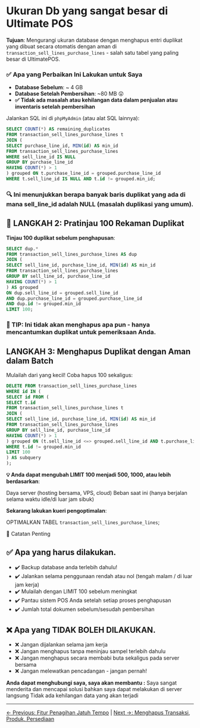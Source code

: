 # Ukuran Db yang sangat besar di Ultimate POS

**Tujuan**: Mengurangi ukuran database dengan menghapus entri duplikat yang dibuat secara otomatis dengan aman di `transaction_sell_lines_purchase_lines` - salah satu tabel yang paling besar di UltimatePOS.

### ✅ Apa yang Perbaikan Ini Lakukan untuk Saya

- **Database Sebelum**: ~ 4 GB
- **Database Setelah Pembersihan**: ~80 MB 😲
- **✅ Tidak ada masalah atau kehilangan data dalam penjualan atau inventaris setelah pembersihan**

Jalankan SQL ini di `phpMyAdmin` (atau alat SQL lainnya):

```sql
SELECT COUNT(*) AS remaining_duplicates
FROM transaction_sell_lines_purchase_lines t
JOIN (
SELECT purchase_line_id, MIN(id) AS min_id
FROM transaction_sell_lines_purchase_lines
WHERE sell_line_id IS NULL
GROUP BY purchase_line_id
HAVING COUNT(*) > 1
) grouped ON t.purchase_line_id = grouped.purchase_line_id
WHERE t.sell_line_id IS NULL AND t.id != grouped.min_id;
```

### 🔍 Ini menunjukkan berapa banyak baris duplikat yang ada di mana sell_line_id adalah NULL (masalah duplikasi yang umum).

## 🧾 LANGKAH 2: Pratinjau 100 Rekaman Duplikat

**Tinjau 100 duplikat sebelum penghapusan**:

```sql
SELECT dup.*
FROM transaction_sell_lines_purchase_lines AS dup
JOIN (
SELECT sell_line_id, purchase_line_id, MIN(id) AS min_id
FROM transaction_sell_lines_purchase_lines
GROUP BY sell_line_id, purchase_line_id
HAVING COUNT(*) > 1
) AS grouped
ON dup.sell_line_id = grouped.sell_line_id
AND dup.purchase_line_id = grouped.purchase_line_id
AND dup.id != grouped.min_id
LIMIT 100;
```

### 🧠 TIP: Ini tidak akan menghapus apa pun - hanya mencantumkan duplikat untuk pemeriksaan Anda.


## LANGKAH 3: Menghapus Duplikat dengan Aman dalam Batch

Mulailah dari yang kecil! Coba hapus 100 sekaligus:

```sql
DELETE FROM transaction_sell_lines_purchase_lines
WHERE id IN (
SELECT id FROM (
SELECT t.id
FROM transaction_sell_lines_purchase_lines t
JOIN (
SELECT sell_line_id, purchase_line_id, MIN(id) AS min_id
FROM transaction_sell_lines_purchase_lines
GROUP BY sell_line_id, purchase_line_id
HAVING COUNT(*) > 1
) grouped ON (t.sell_line_id <=> grouped.sell_line_id AND t.purchase_line_id = grouped.purchase_line_id)
WHERE t.id != grouped.min_id
LIMIT 100
) AS subquery
);
```

**💡 Anda dapat mengubah LIMIT 100 menjadi 500, 1000, atau lebih berdasarkan**:

Daya server (hosting bersama, VPS, cloud)
Beban saat ini (hanya berjalan selama waktu idle/di luar jam sibuk)


**Sekarang lakukan kueri pengoptimalan**:

OPTIMALKAN TABEL `transaction_sell_lines_purchase_lines`;


📌 Catatan Penting

## ✅ Apa yang harus dilakukan.

- ✔️ Backup database anda terlebih dahulu!
- ✔️ Jalankan selama penggunaan rendah atau nol (tengah malam / di luar jam kerja)
- ✔️ Mulailah dengan LIMIT 100 sebelum meningkat
- ✔️ Pantau sistem POS Anda setelah setiap proses penghapusan
- ✔️ Jumlah total dokumen sebelum/sesudah pembersihan

## ❌ Apa yang TIDAK BOLEH DILAKUKAN.

- ❌ Jangan dijalankan selama jam kerja
- ❌ Jangan menghapus tanpa meninjau sampel terlebih dahulu
- ❌ Jangan menghapus secara membabi buta sekaligus pada server bersama
- ❌ Jangan melewatkan pencadangan - jangan pernah!


**Anda dapat menghubungi saya, saya akan membantu :**
Saya sangat menderita dan mencapai solusi bahkan saya dapat melakukan di server langsung Tidak ada kehilangan data yang akan terjadi

---
[← Previous: Fitur Penagihan Jatuh Tempo](4.md) | [Next →: Menghapus Transaksi, Produk, Persediaan](6.md)